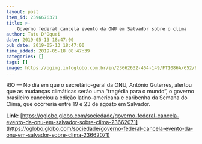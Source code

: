```yaml
---
layout: post
item_id: 2596676371
title: >-
    Governo federal cancela evento da ONU em Salvador sobre o clima
author: Tatu D'Oquei
date: 2019-05-13 18:47:00
pub_date: 2019-05-13 18:47:00
time_added: 2019-05-18 08:47:39
categories: []
tags: []
image: https://ogimg.infoglobo.com.br/in/23662632-464-149/FT1086A/652/82618122_A-skull-of-a-washed-ashore-fish-lies-amid-destroyed-soybeans-on-a-field-at-the-farm-of-Clar.jpg
---
```


RIO — No dia em que o secretário-geral da ONU, António Guterres, alertou que as mudanças climáticas serão uma “tragédia para o mundo”, o governo brasileiro cancelou a edição latino-americana e caribenha da Semana do Clima, que ocorreria entre 19 e 23 de agosto em Salvador.

**Link:** [https://oglobo.globo.com/sociedade/governo-federal-cancela-evento-da-onu-em-salvador-sobre-clima-23662071](https://oglobo.globo.com/sociedade/governo-federal-cancela-evento-da-onu-em-salvador-sobre-clima-23662071)

